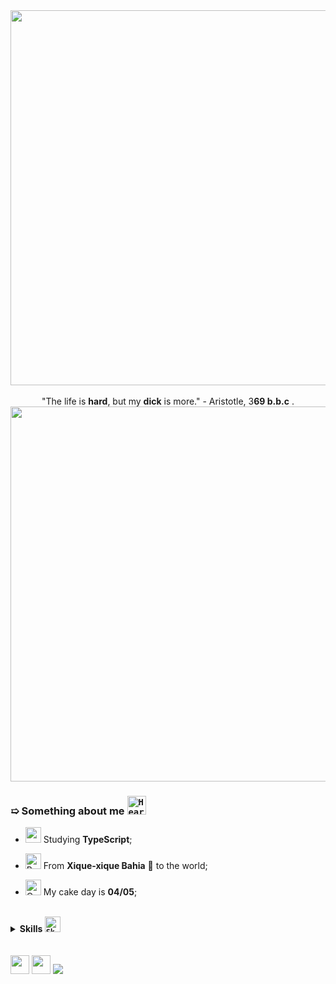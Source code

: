 <div align='center'>
<img width='600' src='assets/banner.gif'>
</br>
</br>
"The life is <strong>hard</strong>, but my <strong>dick</strong> is more." - Aristotle, 3<strong>69 b.b.c</strong> .

<img width='600' src="assets/divider.png">
</div>

### **➯ Something about me** <code><a href="https://www.flaticon.com/authors/frelayasia"><img height="30" title="Heart icons created by frelayasia - Flaticon" src="icons/heart.png"></a></code>

- <img width="25" src="https://skillicons.dev/icons?i=ts"> Studying **TypeScript**;

- <a href="https://www.flaticon.com/authors/freepik"><img width="25" title="Brazil icons created by Freepik - Flaticon" src="icons/brazil.png"></a> From **Xique-xique Bahia** 📌 to the world;

- <a href="https://www.flaticon.com/authors/freepik"><img width="25" title="Cake icons created by Freepik - Flaticon" src="icons/cake.png"></a> My cake day is **04/05**;

<br>
<details>
    <summary>
      <strong>Skills <code><a href="https://www.flaticon.com/authors/karyative"><img width="25" title="Skill icons created by karyative - Flaticon" src="icons/skill.png"></a></code>
      </strong>
    </summary>

### **➯ Languages** <code><a href="https://www.flaticon.com/authors/juicy-fish"><img width="25" title="Language icons created by juicy_fish - Flaticon" src="icons/language.png"></a></code>

<code><img height="30" src="https://skillicons.dev/icons?i=ts,js"></code>
<code><img height="30" src="https://skillicons.dev/icons?i=py"></code>
<code><img height="30" src="https://skillicons.dev/icons?i=lua"></code>
<code><img height="30" src="https://skillicons.dev/icons?i=html,css"></code>



### **➯ Databases** <code><a href="https://www.flaticon.com/authors/freepik"><img width="25" title="Database icons created by Freepik - Flaticon" src="icons/database.png"></a></code>

<code><img height="30" src="https://skillicons.dev/icons?i=postgres"></code>
<code><img height="30" src="https://skillicons.dev/icons?i=mongodb"></code>
<code><img height="30" src="https://skillicons.dev/icons?i=firebase"></code>



### **➯ Tools/Frameworks** <code><a href="https://www.flaticon.com/authors/photo3idea-studio"><img width="25" title="Framework icons created by photo3idea_studio - Flaticon" src="icons/framework.png"></a></code>

<code><img height="30" src="https://skillicons.dev/icons?i=express"></code>
<code><img height="30" src="https://skillicons.dev/icons?i=prisma"></code>
<code><img height
="30" src="https://skillicons.dev/icons?i=nginx"></code>
<code><img height="30" src="https://skillicons.dev/icons?i=bash,git"></code>
<code><img height="30" src="https://skillicons.dev/icons?i=nodejs,deno,bun"></code>
<code><img height="30" src="https://skillicons.dev/icons?i=discordjs"></code>



### **➯ Distros** <code><a href="https://www.flaticon.com/authors/freepik" title="database icons"><img width="25" title="Linux icons created by Freepik - Flaticon" src="icons/linux.png"></a></code>

<code><img height="30" src="distros/arch.png"></code>
<code><img height="30" src="distros/fedora.png"><img height="30" src="distros/garudap.png"></code>
<code><img height="30" src="distros/debian.png"><img height="30" src="distros/ubuntu.png"><img height="30" src="distros/pop.png"><img height="30" src="distros/zorin.png"><img height="30" src="distros/deepin.png"><img height="30" src="distros/void.png"><img height="30" src="distros/mx.png"></code>
<code><img height="30" src="distros/suse.png"></code>

<img height='300' src="https://github-readme-stats.vercel.app/api/top-langs/?username=sunf3r&bg_color=30,ff008a,7f00ff&title_color=fff&text_color=fff">

</details>
</br>
</br>

<a href="https://twitter.com/Sunf3r">
<code><img height="30" src="https://skillicons.dev/icons?i=twitter"></code></a>
<a href="https://discord.com/users/568493382884917258">
<code><img height="30" src="https://skillicons.dev/icons?i=discord"></code></a>
<code><img src="https://komarev.com/ghpvc/?username=sunf3r&color=blue&style=for-the-badge"></code>
